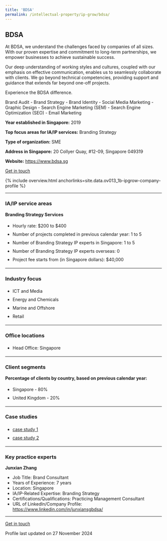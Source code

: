 ```yaml
---
title: 'BDSA'
permalink: /intellectual-property/ip-grow/bdsa/
---
```


## BDSA

At BDSA, we understand the challenges faced by companies of all sizes. With our proven expertise and commitment to long-term partnerships, we empower businesses to achieve sustainable success.

Our deep understanding of working styles and cultures, coupled with our emphasis on effective communication, enables us to seamlessly collaborate with clients. We go beyond technical competencies, providing support and guidance that extends far beyond one-off projects.

Experience the BDSA difference.

Brand Audit - Brand Strategy - Brand Identity - Social Media Marketing - Graphic Design - Search Engine Marketing (SEM) - Search Engine Optimization (SEO) - Email Marketing

<b>Year established in Singapore:</b> 2019

<b>Top focus areas for IA/IP services:</b> Branding Strategy

<b>Type of organization:</b> SME

<b>Address in Singapore:</b> 20 Collyer Quay, #12-09, Singapore 049319

<b>Website:</b> <a href='https://www.bdsa.sg'>https://www.bdsa.sg</a>

<a class='btn' href='https://form.gov.sg/6743d3bd746742c1d1dfdd2e' target='_blank' rel='noopener'>Get in touch</a>

{% include overview.html anchorlinks=site.data.ov013_1b-ipgrow-company-profile %}

---
<a name='ip-related-service-areas'></a>
### IA/IP service areas

**Branding Strategy Services**

<ul>
<li style='line-height: 27px; margin: 0px 0px !important'>Hourly rate:  $200 to $400</li>
<li style='line-height: 27px; margin: 0px 0px !important'>Number of projects completed in previous calendar year: 1 to 5</li>
<li style='line-height: 27px; margin: 0px 0px !important'>Number of Branding Strategy IP experts in Singapore: 1 to 5</li>
<li style='line-height: 27px; margin: 0px 0px !important'>Number of Branding Strategy IP experts overseas: 0</li>
<li style='line-height: 27px; margin: 0px 0px !important'>Project fee starts from (in Singapore dollars):  $40,000</li>
</ul>

---
<a name='industry-focus'></a>
### Industry focus

<ul><li style='line-height: 27px; margin: 0px 0px !important'> ICT and Media</li><li style='line-height: 27px; margin: 0px 0px !important'>Energy and Chemicals</li><li style='line-height: 27px; margin: 0px 0px !important'>Marine and Offshore</li><li style='line-height: 27px; margin: 0px 0px !important'>Retail</li></ul>

---
<a name='office-locations'></a>
### Office locations

<ul><li style='line-height: 27px; margin: 0px 0px !important'> Head Office: Singapore</li></ul>

---
<a name='client-segments'></a>
### Client segments

**Percentage of clients by country, based on previous calendar year:**

<ul><li style='line-height: 27px; margin: 0px 0px !important'> Singapore - 80%</li><li style='line-height: 27px; margin: 0px 0px !important'>United Kingdom - 20%</li></ul>

---
<a name='case-studies'></a>
### Case studies

<ul><li style='line-height: 27px; margin: 0px 0px !important'> <a href="https://bdsa.sg/portfolio/apeiro-networks-branding/" target="_blank" rel="noopener">case study 1</a></li><li style='line-height: 27px; margin: 0px 0px !important'><a href="https://bdsa.sg/portfolio/legendary-hong-kong-branding-marketing/" target="_blank" rel="noopener">case study 2</a>
</li></ul>

---
<a name='key-practice-experts'></a>
### Key practice experts

**Junxian Zhang**

- Job Title: Brand Consultant
- Years of Experience: 7 years
- Location: Singapore
- IA/IP-Related Expertise: Branding Strategy
- Certifications/Qualifications: Practicing Management Consultant
- URL of LinkedIn/Company Profile: <a href="https://www.linkedin.com/in/junxiansgbdsa/" target="_blank" rel="noopener">https://www.linkedin.com/in/junxiansgbdsa/</a>  

---
<p>
<a class='btn' href='https://form.gov.sg/6743d3bd746742c1d1dfdd2e' target='_blank' rel='noopener'>Get in touch</a>
</p>
Profile last updated on 27 November 2024
